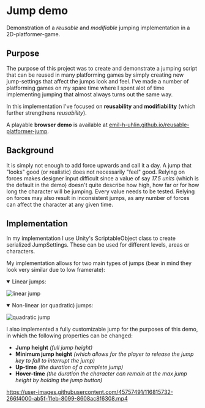 # Jump demo
Demonstration of a <i>reusable</i> and <i>modifiable</i> jumping implementation in a 2D-platformer-game.

## Purpose
The purpose of this project was to create and demonstrate a jumping script that can be reused in many platforming games by simply creating new jump-settings that affect the jumps look and feel. I've made a number of platforming games on my spare time where I spent alot of time implementing jumping that almost always turns out the same way.

In this implementation I've focused on <b>reusability</b> and <b>modifiability</b> (which further strengthens <i>reusability</i>).

A playable <b>browser demo</b> is available at <a href="https://emil-h-uhlin.github.io/reusable-platformer-jump/" title="Playable demo">emil-h-uhlin.github.io/reusable-platformer-jump</a>.

## Background
It is simply not enough to add force upwards and call it a day. A jump that "looks" good (or realistic) does not necessarily "feel" good. Relying on forces makes designer input difficult since a value of say <i>17.5 units</i> (which is the default in the demo) doesn't quite describe how high, how far or for how long the character will be jumping. Every value needs to be tested. Relying on forces may also result in inconsistent jumps, as any number of forces can affect the character at any given time. 

## Implementation
In my implementation I use Unity's ScriptableObject class to create serialized JumpSettings. These can be used for different levels, areas or characters. 

My implementation allows for two main types of jumps (bear in mind they look very similar due to low framerate):
<details open>
  <summary>Linear jumps:</summary>
  
![linear jump](https://user-images.githubusercontent.com/45757491/116815186-b6f85100-ab5c-11eb-8e65-50fe3d4f5857.gif)
</details>

<details open>
<summary>Non-linear (or quadratic) jumps:</summary>
  
![quadratic jump](https://user-images.githubusercontent.com/45757491/116815226-e018e180-ab5c-11eb-806f-1ea38536748e.gif)
</details>

I also implemented a fully customizable jump for the purposes of this demo, in which the following properties can be changed: 
- <b>Jump height</b> <i>(full jump height)</i>
- <b>Minimum jump height</b> <i>(which allows for the player to release the jump key to fall to interrupt the jump)</i>
- <b>Up-time</b> <i>(the duration of a complete jump)</i>
- <b>Hover-time</b> <i>(the duration the character can remain at the max jump height by holding the jump button)</i>


https://user-images.githubusercontent.com/45757491/116815732-266f4000-ab5f-11eb-8099-8608ac8f6308.mp4
